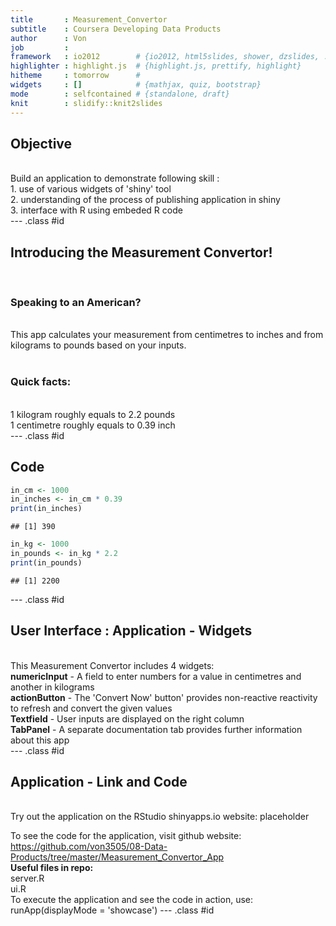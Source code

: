 ```yaml
---
title       : Measurement_Convertor
subtitle    : Coursera Developing Data Products
author      : Von
job         : 
framework   : io2012        # {io2012, html5slides, shower, dzslides, ...}
highlighter : highlight.js  # {highlight.js, prettify, highlight}
hitheme     : tomorrow      # 
widgets     : []            # {mathjax, quiz, bootstrap}
mode        : selfcontained # {standalone, draft}
knit        : slidify::knit2slides
---
```


## Objective
<br>
Build an application to demonstrate following skill :
<br>
1. use of various widgets of 'shiny' tool <br>
2. understanding of the process of publishing application in shiny <br>
3. interface with R using embeded R code <br>
--- .class #id 

## Introducing the Measurement Convertor! 
<br>
<h3>Speaking to an American? </h3>
<br> This app calculates your measurement from centimetres to inches and from kilograms to pounds based on your inputs.   
<br><br>
<h3>Quick facts:</h3> <br>
1 kilogram roughly equals to 2.2 pounds <br>
1 centimetre roughly equals to 0.39 inch <br>
--- .class #id 

## Code

```r
in_cm <- 1000
in_inches <- in_cm * 0.39
print(in_inches)
```

```
## [1] 390
```

```r
in_kg <- 1000
in_pounds <- in_kg * 2.2
print(in_pounds)
```

```
## [1] 2200
```
--- .class #id 

## User Interface : Application - Widgets
<br>
This Measurement Convertor includes 4 widgets:<br>
<b>numericInput</b> - A field to enter numbers for a value in centimetres and another in kilograms <br>
<b>actionButton</b> - The 'Convert Now' button' provides non-reactive reactivity to refresh and convert the given values <br>
<b>Textfield</b> - User inputs are displayed on the right column <br>
<b>TabPanel</b> - A separate documentation tab provides further information about this app <br>
--- .class #id 

## Application - Link and Code
<br>
Try out the application on the RStudio shinyapps.io website: placeholder
<br>

To see the code for the application, visit github website: https://github.com/von3505/08-Data-Products/tree/master/Measurement_Convertor_App
<br>
<b>Useful files in repo:</b> <br>
server.R <br>
ui.R <br>
To execute the application and see the code in action, use: runApp(displayMode = 'showcase')
--- .class #id 
